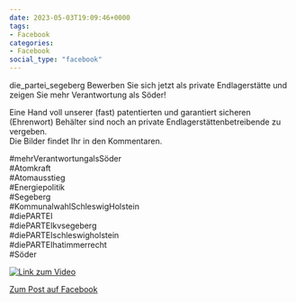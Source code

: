 ```yaml
---
date: 2023-05-03T19:09:46+0000
tags:
- Facebook
categories:
- Facebook
social_type: "facebook"
---
```


die_partei_segeberg Bewerben Sie sich jetzt als private Endlagerstätte und zeigen Sie mehr Verantwortung als Söder!  
  
Eine Hand voll unserer (fast) patentierten und garantiert sicheren (Ehrenwort) Behälter sind noch an private Endlagerstättenbetreibende zu vergeben.  
Die Bilder findet Ihr in den Kommentaren.   
  
#mehrVerantwortungalsSöder  
#Atomkraft  
#Atomausstieg  
#Energiepolitik  
#Segeberg  
#KommunalwahlSchleswigHolstein  
#diePARTEI  
#diePARTEIkvsegeberg  
#diePARTEIschleswigholstein  
#diePARTEIhatimmerrecht  
#Söder


  
[![Link zum Video](/se/facebook/1674441492805067_3357965584452641/1.jpg)](https://www.facebook.com/1674441492805067/posts/3357965584452641/)
  


[Zum Post auf Facebook](https://www.facebook.com/1674441492805067/posts/3357965584452641/)
